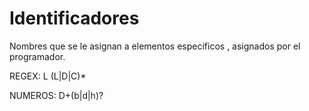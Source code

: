 # Identificadores

Nombres que se le asignan a elementos específicos , asignados por el programador.

REGEX: L (L|D|C)*

NUMEROS: D+(b|d|h)?